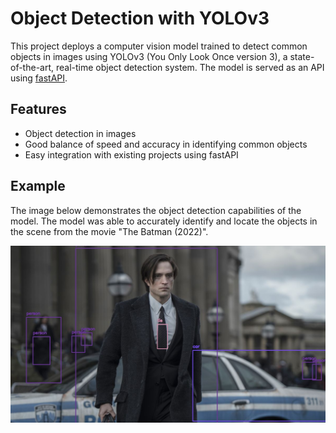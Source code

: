 # Object Detection with YOLOv3

This project deploys a computer vision model trained to detect common objects in images using YOLOv3 (You Only Look Once version 3), a state-of-the-art, real-time object detection system. The model is served as an API using [fastAPI](https://fastapi.tiangolo.com/).

## Features

- Object detection in images
- Good balance of speed and accuracy in identifying common objects
- Easy integration with existing projects using fastAPI

## Example

The image below demonstrates the object detection capabilities of the model. The model was able to accurately identify and locate the objects in the scene from the movie "The Batman (2022)".

![The Batman (2022)](images/detected-in-the-batman.jfif "The Batman (2022)")
